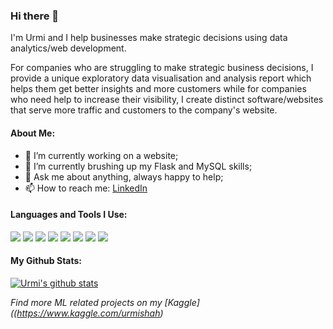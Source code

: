 ### Hi there 👋

I'm Urmi and I help businesses make strategic decisions using data analytics/web development. 

For companies who are struggling to make strategic business decisions, I provide a unique exploratory data visualisation and analysis report which helps them get better insights and more customers while for companies who need help to increase their visibility, I create distinct software/websites that serve more traffic and customers to the company's website.

<!--
**urmiii/urmiii** is a ✨ _special_ ✨ repository because its `README.md` (this file) appears on your GitHub profile.
-->

#### About Me:

- 🔭 I’m currently working on a website; 
- 🌱 I’m currently brushing up my Flask and MySQL skills;
- 💬 Ask me about anything, always happy to help;
- 📫 How to reach me: [LinkedIn](https://www.linkedin.com/in/urmidshah/) 


#### Languages and Tools I Use:
![](https://img.icons8.com/dusk/28/000000/python.png)
![](https://img.icons8.com/nolan/28/html-5.png)
![](https://img.icons8.com/dusk/28/000000/css3.png)
![](https://img.icons8.com/fluent/28/000000/sublime-text.png)
![](https://img.icons8.com/clouds/32/000000/office-365.png)
![](https://img.icons8.com/dusk/28/000000/anaconda.png)
![](https://img.icons8.com/ios/28/000000/mysql-logo.png)
![](https://img.icons8.com/color/28/000000/javascript.png)


#### My Github Stats:
[![Urmi's github stats](https://github-readme-stats.vercel.app/api?username=urmiii&count_private=true&show_icons=true&theme=radical&hide_rank=false)](https://github.com/anuraghazra/github-readme-stats)

*Find more ML related projects on my [Kaggle]((https://www.kaggle.com/urmishah)*

